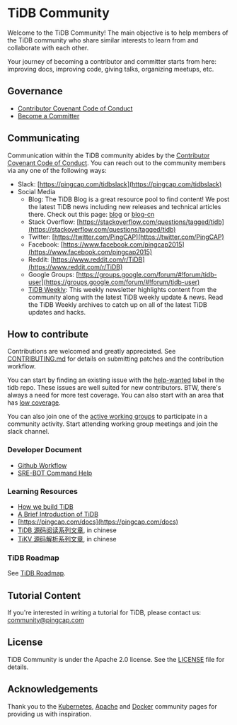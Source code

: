 # TiDB Community

Welcome to the TiDB Community! The main objective is to help members of the
TiDB community who share similar interests to learn from and collaborate with
each other.

Your journey of becoming a contributor and committer starts from here:
improving docs, improving code, giving talks, organizing meetups, etc.

## Governance

* [Contributor Covenant Code of Conduct](./CODE_OF_CONDUCT.md)
* [Become a Committer](./become-a-committer.md)

<!--
TODO(zz-jason):
* Community Architecture
* SIG Governance
* WG Governance
* Member Governance
-->

## Communicating

Communication within the TiDB community abides by the [Contributor Covenant
Code of Conduct](./CODE_OF_CONDUCT.md). You can reach out to the community
members via any one of the following ways:

* Slack: [https://pingcap.com/tidbslack](https://pingcap.com/tidbslack)
* Social Media
    * Blog: The TiDB Blog is a great resource pool to find content! We post the
      latest TiDB news including new releases and technical articles there.
      Check out this page: [blog](https://pingcap.com/blog) or
      [blog-cn](https://pingcap.com/blog-cn)
    * Stack Overflow: [https://stackoverflow.com/questions/tagged/tidb](https://stackoverflow.com/questions/tagged/tidb)
    * Twitter: [https://twitter.com/PingCAP](https://twitter.com/PingCAP)
    * Facebook: [https://www.facebook.com/pingcap2015](https://www.facebook.com/pingcap2015)
    * Reddit: [https://www.reddit.com/r/TiDB](https://www.reddit.com/r/TiDB)
    * Google Groups: [https://groups.google.com/forum/#!forum/tidb-user](https://groups.google.com/forum/#!forum/tidb-user)
    * [TiDB Weekly](https://pingcap.com/weekly): This weekly newsletter
      highlights content from the community along with the latest TiDB weekly
      update & news. Read the TiDB Weekly archives to catch up on all of the
      latest TiDB updates and hacks.

<!-- TODO(zz-jason) add Meetupes and Conferences -->

## How to contribute

Contributions are welcomed and greatly appreciated. See
[CONTRIBUTING.md](./CONTRIBUTING.md)
for details on submitting patches and the contribution workflow.

You can start by finding an existing issue with the
[help-wanted](https://github.com/pingcap/tidb/issues?q=is%3Aissue+is%3Aopen+label%3A%22help+wanted%22)
label in the tidb repo. These issues are well suited for new contributors. BTW,
there's always a need for more test coverage. You can also start with an area
that has [low coverage](https://codecov.io/gh/pingcap/tidb).

You can also join one of the [active working groups](./working-groups) to
participate in a community activity. Start attending working group meetings and
join the slack channel.

<!-- TODO(zz-jason): Add Active SIGs -->

### Developer Document

* [Github Workflow](./contributors/workflow.md)
* [SRE-BOT Command Help](./contributors/command-help.md)

### Learning Resources

* [How we build TiDB](https://www.pingcap.com/blog/2016-10-17-how-we-build-tidb/)
* [A Brief Introduction of TiDB](https://www.pingcap.com/blog/2017-05-23-perconalive17/)
* [https://pingcap.com/docs](https://pingcap.com/docs)
* [TiDB 源码阅读系列文章](https://pingcap.com/blog-cn/#TiDB-%E6%BA%90%E7%A0%81%E9%98%85%E8%AF%BB), in chinese
* [TiKV 源码解析系列文章](https://pingcap.com/blog-cn/#TiKV-%E6%BA%90%E7%A0%81%E8%A7%A3%E6%9E%90), in chinese

### TiDB Roadmap

See [TiDB Roadmap](https://pingcap.com/docs/v2.1/roadmap/#tidb-roadmap).

<!-- TODO(zz-jason): add Community Members -->

## Tutorial Content

If you're interested in writing a tutorial for TiDB, please contact us:
[community@pingcap.com](mailto:community@pingcap.com)

## License

TiDB Community is under the Apache 2.0 license. See the
[LICENSE](./LICENSE.md) file for details.

## Acknowledgements

Thank you to the [Kubernetes](https://github.com/kubernetes/community),
[Apache](http://activemq.apache.org/becoming-a-committer.html) and
[Docker](https://github.com/docker/community) community pages for providing us
with inspiration.
